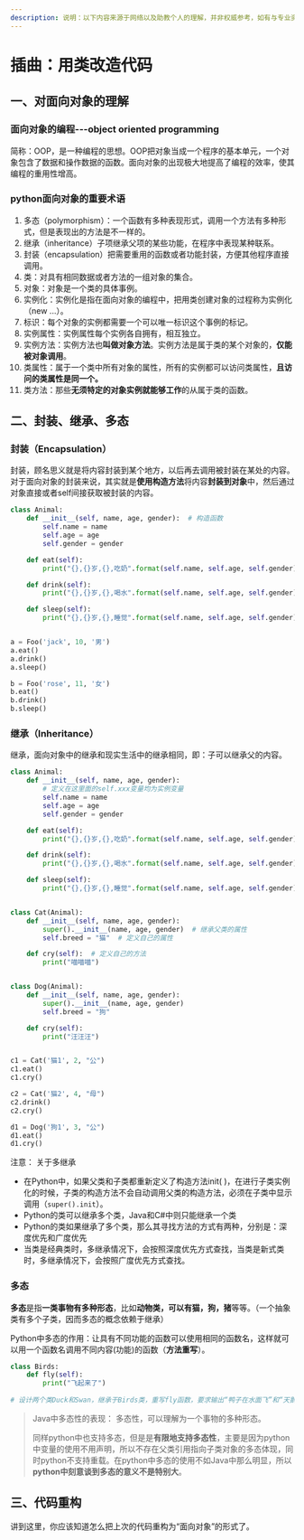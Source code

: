 ```yaml
---
description: 说明：以下内容来源于网络以及助教个人的理解，并非权威参考，如有与专业资料描述不一致的地方，请以专业资料为准。
---
```


# 插曲：用类改造代码

## 一、对面向对象的理解

### 面向对象的编程---object oriented programming

简称：OOP，是一种编程的思想。OOP把对象当成一个程序的基本单元，一个对象包含了数据和操作数据的函数。面向对象的出现极大地提高了编程的效率，使其编程的重用性增高。

### python面向对象的重要术语

1. 多态（polymorphism）：一个函数有多种表现形式，调用一个方法有多种形式，但是表现出的方法是不一样的。
2. 继承（inheritance）子项继承父项的某些功能，在程序中表现某种联系。
3. 封装（encapsulation）把需要重用的函数或者功能封装，方便其他程序直接调用。
4. 类：对具有相同数据或者方法的一组对象的集合。
5. 对象：对象是一个类的具体事例。
6. 实例化：实例化是指在面向对象的编程中，把用类创建对象的过程称为实例化（new ...）。
7. 标识：每个对象的实例都需要一个可以唯一标识这个事例的标记。
8. 实例属性：实例属性每个实例各自拥有，相互独立。
9. 实例方法：实例方法也**叫做对象方法**。实例方法是属于类的某个对象的，**仅能被对象调用**。
10. 类属性：属于一个类中所有对象的属性，所有的实例都可以访问类属性，**且访问的类属性是同一个。**
11. 类方法：那些**无须特定的对象实例就能够工作**的从属于类的函数。&#x20;

## 二、封装、继承、多态

### 封装（Encapsulation）

封装，顾名思义就是将内容封装到某个地方，以后再去调用被封装在某处的内容。对于面向对象的封装来说，其实就是**使用构造方法**将内容**封装到对象**中，然后通过对象直接或者self间接获取被封装的内容。

```python
class Animal:
    def __init__(self, name, age, gender):  # 构造函数
        self.name = name
        self.age = age
        self.gender = gender

    def eat(self):
        print("{},{}岁,{},吃奶".format(self.name, self.age, self.gender))

    def drink(self):
        print("{},{}岁,{},喝水".format(self.name, self.age, self.gender))

    def sleep(self):
        print("{},{}岁,{},睡觉".format(self.name, self.age, self.gender))


a = Foo('jack', 10, '男')
a.eat()
a.drink()
a.sleep()

b = Foo('rose', 11, '女')
b.eat()
b.drink()
b.sleep()
```

### 继承（Inheritance）

继承，面向对象中的继承和现实生活中的继承相同，即：子可以继承父的内容。

```python
class Animal:
    def __init__(self, name, age, gender):
        # 定义在这里面的self.xxx变量均为实例变量
        self.name = name
        self.age = age
        self.gender = gender

    def eat(self):
        print("{},{}岁,{},吃奶".format(self.name, self.age, self.gender))

    def drink(self):
        print("{},{}岁,{},喝水".format(self.name, self.age, self.gender))

    def sleep(self):
        print("{},{}岁,{},睡觉".format(self.name, self.age, self.gender))


class Cat(Animal):
    def __init__(self, name, age, gender):
        super().__init__(name, age, gender)  # 继承父类的属性
        self.breed = "猫"  # 定义自己的属性

    def cry(self):  # 定义自己的方法
        print("喵喵喵")


class Dog(Animal):
    def __init__(self, name, age, gender):
        super().__init__(name, age, gender)
        self.breed = "狗"

    def cry(self):
        print("汪汪汪")


c1 = Cat('猫1', 2, "公")
c1.eat()
c1.cry()

c2 = Cat('猫2', 4, "母")
c2.drink()
c2.cry()

d1 = Dog('狗1', 3, "公")
d1.eat()
d1.cry()
```

注意： 关于多继承

* 在Python中，如果父类和子类都重新定义了构造方法init( )，在进行子类实例化的时候，子类的构造方法不会自动调用父类的构造方法，必须在子类中显示调用（`super().init`）。
* Python的类可以继承多个类，Java和C#中则只能继承一个类
* Python的类如果继承了多个类，那么其寻找方法的方式有两种，分别是：深度优先和广度优先
* 当类是经典类时，多继承情况下，会按照深度优先方式查找，当类是新式类时，多继承情况下，会按照广度优先方式查找。

### 多态

**多态**是指**一类事物有多种形态**，比如**动物类，可以有猫，狗，猪**等等。（一个抽象类有多个子类，因而多态的概念依赖于继承）

Python中多态的作用：让具有不同功能的函数可以使用相同的函数名，这样就可以用一个函数名调用不同内容(功能)的函数（**方法重写**）。

```python
class Birds:
    def fly(self):
        print("飞起来了")
        
# 设计两个类Duck和Swan，继承于Birds类，重写fly函数，要求输出“鸭子在水面飞”和“天鹅在空中翱翔”
```

> Java中多态性的表现： 多态性，可以理解为一个事物的多种形态。
>
> 同样python中也支持多态，但是是**有限地支持多态性**，主要是因为python中变量的使用不用声明，所以不存在父类引用指向子类对象的多态体现，同时python不支持重载。在python中多态的使用不如Java中那么明显，所以**python中刻意谈到多态的意义不是特别大**。&#x20;

## 三、代码重构

讲到这里，你应该知道怎么把上次的代码重构为“面向对象”的形式了。
